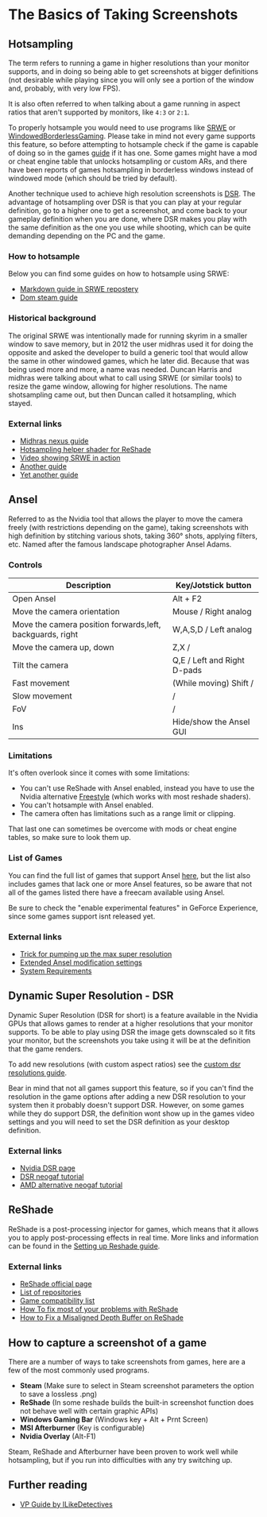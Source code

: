 The Basics of Taking Screenshots
=========

## Hotsampling
 
The term refers to running a game in higher resolutions than your monitor supports, and in doing so being able to get screenshots at bigger definitions  (not desirable while playing since you will only see a portion of the window and, probably, with very low FPS).
 
It is also often referred to when talking about a game running in aspect ratios that aren't supported by monitors, like `4:3` or `2:1`.
 
To properly hotsample you would need to use programs like [SRWE](https://github.com/dtgDTGdtg/SRWE) or
 [WindowedBorderlessGaming](https://westechsolutions.net/sites/WindowedBorderlessGaming/). Please take in mind not every game supports this feature, 
 so before attempting to hotsample check if the game is capable of doing so in the games [guide](https://framedsc.github.io/GameGuides/index.htm) if it has one. Some games might have a mod or cheat engine table that unlocks hotsampling or custom ARs, and there have been reports of games hotsampling in borderless windows instead of windowed mode (which should be tried by default).
 
Another technique used to achieve high resolution screenshots is [DSR](https://framedsc.github.io/GeneralGuides/basics.htm#dynamic-super-resolution---dsr). The advantage of hotsampling over DSR is that you can play at your regular definition, go to a higher one to get a screenshot, and come back to your gameplay definition when you are done, where DSR makes you play with the same definition as the one you use while shooting, which can be quite demanding depending on the PC and the game.
 
### How to hotsample
 
Below you can find some guides on how to hotsample using SRWE:
 
- [Markdown guide in SRWE repostery](https://github.com/dtgDTGdtg/SRWE/blob/master/README.md)
- [Dom steam guide](https://steamcommunity.com/sharedfiles/filedetails/?id=1119283512)
 
### Historical background
 
The original SRWE was intentionally made for running skyrim in a smaller window to save memory, but in 2012 the user midhras used it for doing the opposite and asked the developer to build a generic tool that would allow the same in other windowed games, which he later did.
Because that was being used more and more, a name was needed. Duncan Harris and midhras were talking about what to call using SRWE (or similar tools) to resize the game window, allowing for higher resolutions. The name shotsampling came out, but then Duncan called it hotsampling, which stayed.
 
### External links
- [Midhras nexus guide](https://www.nexusmods.com/fallout3/articles/49/?)
- [Hotsampling helper shader for ReShade](https://github.com/Daodan317081/reshade-shaders/blob/master/Shaders/HotsamplingHelper.fx)
- [Video showing SRWE in action](https://youtu.be/gNyQB7jPwEA)
- [Another guide](https://pcgamingexperience.com/resolutions/)
- [Yet another guide](https://bsn.boards.net/post/552340)
 
## Ansel
Referred to as the Nvidia tool that allows the player to move the camera freely (with restrictions depending on the game), taking screenshots with high definition by stitching various shots, taking 360° shots, applying filters, etc. Named after the famous landscape photographer Ansel Adams.
 
### Controls
 
Description|Key/Jotstick button
-|-
Open Ansel | Alt + F2
Move the camera orientation | Mouse / Right analog
Move the camera position forwards,left, backguards, right  | W,A,S,D / Left analog
Move the camera up, down | Z,X / 
Tilt the camera | Q,E / Left and Right D-pads
Fast movement | (While moving) Shift / 
Slow movement | /
FoV | / 
Ins | Hide/show the Ansel GUI
 
 
### Limitations
It's often overlook since it comes with some limitations:

- You can't use ReShade with Ansel enabled, instead you have to use the Nvidia alternative [Freestyle](https://www.geforce.com/es_ES/gfecnt/whats-new/articles/nvidia-freestyle-ansel-enhancements-geforce-experience-article) (which works with most reshade shaders).
- You can't hotsample with Ansel enabled.
- The camera often has limitations such as a range limit or clipping.
 
That last one can sometimes be overcome with mods or cheat engine tables, so make sure to look them up.
 
### List of Games
You can find the full list of games that support Ansel [here](https://www.nvidia.com/es-la/geforce/geforce-experience/games/), but the list also includes games that lack one or more Ansel features, so be aware that not all of the games listed there have a freecam available using Ansel.

Be sure to check the "enable experimental features" in GeForce Experience, since some games support isnt released yet.
 
### External links
 
- [Trick for pumping up the max super resolution](https://www.techradar.com/how-to/nvidia-ansel-how-to-get-it-and-how-to-use-it)
- [Extended Ansel modification settings](https://www.ubergizmo.com/how-to/use-nvidia-ansel/)
- [System Requirements](https://www.nvidia.com/en-us/geforce/geforce-experience/system-requirements)
 
## Dynamic Super Resolution - DSR
Dynamic Super Resolution (DSR for short) is a feature available in the Nvidia GPUs that allows games to render at a higher resolutions that your monitor supports. To be able to play using DSR the image gets downscaled so it fits your monitor, but the screenshots you take using it will be at the definition that the game renders.
 
To add new resolutions (with custom aspect ratios) see the [custom dsr resolutions guide](custom_dsr_resolutions.htm).
 
Bear in mind that not all games support this feature, so if you can't find the resolution in the game options after adding a new DSR resolution to your system then it probably doesn't support DSR. However, on some games while they do support DSR, the definition wont show up in the games video settings and you will need to set the DSR definition as your desktop definition.
 
### External links
 
- [Nvidia DSR page](https://www.nvidia.com/en-us/geforce/technologies/dsr/technology/)
- [DSR neogaf tutorial](https://www.neogaf.com/threads/downsampling-a-simple-method-for-making-your-pc-games-look-better.509076/)
- [AMD alternative neogaf tutorial](https://www.neogaf.com/threads/downsampling-for-amd-cards-is-now-possible.472941/)
 
## ReShade
 
ReShade is a post-processing injector for games, which means that it allows you to apply post-processing effects in real time. More links and information can be found in the  [Setting up Reshade guide](https://framedsc.github.io/ReshadeGuides/setupreshade.htm).
 
### External links
 
- [ReShade official page](https://reshade.me/)
- [List of repositories](https://www.pcgamingwiki.com/wiki/ReShade#List_of_known_shader_repositories)
- [Game compatibility list](https://www.pcgamingwiki.com/wiki/ReShade#Game_compatibility)
- [How To fix most of your problems with ReShade](https://www.youtube.com/watch?v=hYUiWfvyafQ)
- [How to Fix a Misaligned Depth Buffer on ReShade](https://www.youtube.com/watch?v=1z3VyU_4GQY)
 
## How to capture a screenshot of a game
 
There are a number of ways to take screenshots from games, here are a few of the most commonly used programs.
 
- **Steam** (Make sure to select in Steam screenshot parameters the option to save a lossless .png)
- **ReShade** (In some reshade builds the built-in screenshot function does not behave well with certain graphic APIs)
- **Windows Gaming Bar** (Windows key + Alt + Prnt Screen)
- **MSI Afterburner** (Key is configurable)
- **Nvidia Overlay** (Alt-F1)
 
Steam, ReShade and Afterburner have been proven to work well while hotsampling, but if you run into difficulties with any try switching up.
 
## Further reading

- [VP Guide by ILikeDetectives](https://ilikedetectives.com/virtual-photography-101)
